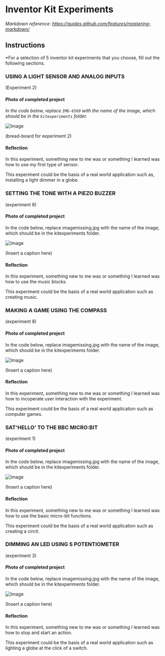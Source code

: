 # Inventor Kit Experiments

*Markdown reference: https://guides.github.com/features/mastering-markdown/*

## Instructions ##

*For a selection of 5 inventor kit experiments that you choose, fill out the following sections.

### USING A LIGHT SENSOR AND ANALOG INPUTS ###

(Experiment 2)

#### Photo of completed project ####
*In the code below, replace `IMG-6569` with the name of the image, which should be in the `kitexperiments` folder.*

![Image](experiment2.jpg)

(bread-board for experiment 2)

#### Reflection ####

In this experiment, something new to me was or something I learned was how to use my first type of sensor.

This experiment could be the basis of a real world application such as, installing a light dimmer in a globe.

### SETTING THE TONE WITH A PIEZO BUZZER ###

(experiment 6)

#### Photo of completed project ####
In the code below, replace imagemissing.jpg with the name of the image, which should be in the kitexperiments folder.

![Image](experiment6.jpg)

(Insert a caption here)

#### Reflection ####

In this experiment, something new to me was or something I learned was how to use the music blocks.

This experiment could be the basis of a real world application such as creating music.

### MAKING A GAME USING THE COMPASS ###

(experiment 8)

#### Photo of completed project ####
In the code below, replace imagemissing.jpg with the name of the image, which should be in the kitexperiments folder.

![Image](experiment8.jpg)

(Insert a caption here)

#### Reflection ####

In this experiment, something new to me was or something I learned was how to incoperate user interaction with the experiment.

This experiment could be the basis of a real world application such as computer games.

### SAT'HELLO' TO THE BBC MICRO:BIT ###

(experiment 1)

#### Photo of completed project ####
In the code below, replace imagemissing.jpg with the name of the image, which should be in the kitexperiments folder.

![Image](missingimage.png)

(Insert a caption here)

#### Reflection ####

In this experiment, something new to me was or something I learned was how to use the basic micro-bit functions.

This experiment could be the basis of a real world application such as creating a circit.

### DIMMING AN LED USING S POTENTIOMETER ###

(experiment 3)

#### Photo of completed project ####
In the code below, replace imagemissing.jpg with the name of the image, which should be in the kitexperiments folder.

![Image](missingimage.png)

(Insert a caption here)

#### Reflection ####

In this experiment, something new to me was or something I learned was how to stop and start an action.

This experiment could be the basis of a real world application such as lighting a globe at the click of a switch.


